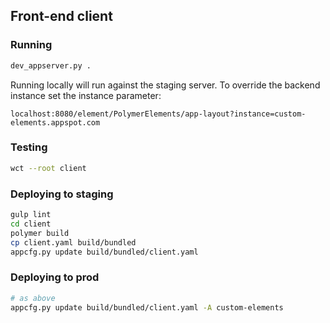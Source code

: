 ## Front-end client
### Running
```bash
dev_appserver.py .
```

Running locally will run against the staging server. To override the backend instance set the instance parameter:
```
localhost:8080/element/PolymerElements/app-layout?instance=custom-elements.appspot.com
```

### Testing
```bash
wct --root client
```

### Deploying to staging
```bash
gulp lint
cd client
polymer build
cp client.yaml build/bundled
appcfg.py update build/bundled/client.yaml
```

### Deploying to prod
```bash
# as above
appcfg.py update build/bundled/client.yaml -A custom-elements
```
